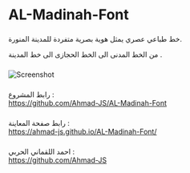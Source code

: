 # AL-Madinah-Font

###

خط طباعي عصري يمثل هوية بصرية متفردة للمدينة المنورة.

من الخط المدنى الى الخط الحجازى الى خط المدينة .

###

   ![Screenshot](https://user-images.githubusercontent.com/96401137/149070627-66ce48de-3f71-49b5-99a2-2fcb8818a193.png)

###

رابط المشروع :   
https://github.com/Ahmad-JS/AL-Madinah-Font

###

رابط صفحة المعاينة  :    
https://ahmad-js.github.io/AL-Madinah-Font/

###

احمد اللقماني الحربي  :    
https://github.com/Ahmad-JS

###
